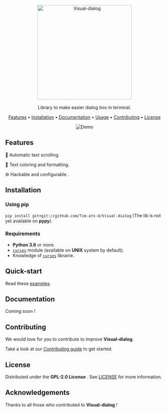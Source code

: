 <p align="center">
    <img width="300" src="https://user-images.githubusercontent.com/59396366/100594532-188c6900-32fa-11eb-8372-4796f53b122f.png" alt="Visual-dialog">
    <br><br>
    Library to make easier dialog box in terminal.
</p>

<p align="center">
  <a href="#features">Features</a> •
  <a href="#installation">Installation</a> •
  <a href="#documentation">Documentation</a> •
  <a href="#quick-start ">Usage</a> •
  <a href="#contributing">Contributing</a> •
  <a href="#license">License</a>
</p>

<div align="center">
  <img src="https://user-images.githubusercontent.com/59396366/100640592-e3523c00-3336-11eb-8793-19a0543be8d0.gif" alt="Demo">
</div>

## Features

📃 Automatic text scrolling.

🔖 Text coloring and formatting.

⚙️ Hackable and configurable .

## Installation

### Using pip
`pip install git+git://github.com/Tim-ats-d/Visual-dialog`
(The lib is not yet available on **pypy**).

### Requirements
* **Python 3.6** or more.
* [`curses`](https://docs.python.org/3/library/curses.html) module (available on **UNIX** system by default).
* Knowledge of [`curses`](https://docs.python.org/3/library/curses.html) librairie.

## Quick-start

Read these [examples](doc/examples/).

## Documentation

Coming soon !


## Contributing

We would love for you to contribute to improve **Visual-dialog**.

Take a look at our [Contributing guide](CONTRIBUTING) to get started.

## License

Distributed under the **GPL-2.0 License** . See [LICENSE](LICENSE) for more information.

## Acknowledgements

Thanks to all those who contributed to **Visual-dialog** !
